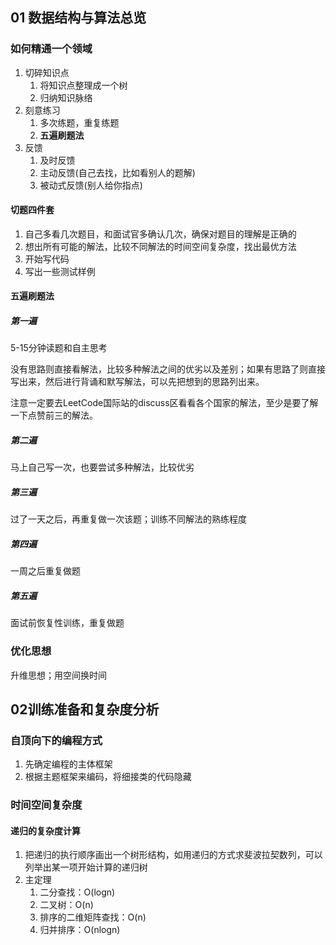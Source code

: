 ## 01 数据结构与算法总览

### 如何精通一个领域

1. 切碎知识点
   1. 将知识点整理成一个树
   2. 归纳知识脉络
2. 刻意练习
   1. 多次练题，重复练题
   2. **五遍刷题法**
3. 反馈
   1. 及时反馈
   2. 主动反馈(自己去找，比如看别人的题解)
   3. 被动式反馈(别人给你指点)



#### 切题四件套

1. 自己多看几次题目，和面试官多确认几次，确保对题目的理解是正确的
2. 想出所有可能的解法，比较不同解法的时间空间复杂度，找出最优方法
3. 开始写代码
4. 写出一些测试样例



#### 五遍刷题法

##### 第一遍

5-15分钟读题和自主思考

没有思路则直接看解法，比较多种解法之间的优劣以及差别；如果有思路了则直接写出来，然后进行背诵和默写解法，可以先把想到的思路列出来。

 注意一定要去LeetCode国际站的discuss区看看各个国家的解法，至少是要了解一下点赞前三的解法。



##### 第二遍

马上自己写一次，也要尝试多种解法，比较优劣



##### 第三遍

过了一天之后，再重复做一次该题；训练不同解法的熟练程度



##### 第四遍

一周之后重复做题



##### 第五遍

面试前恢复性训练，重复做题



### 优化思想

升维思想；用空间换时间



## 02训练准备和复杂度分析

### 自顶向下的编程方式

1. 先确定编程的主体框架
2. 根据主题框架来编码，将细接类的代码隐藏



### 时间空间复杂度

#### 递归的复杂度计算

1. 把递归的执行顺序画出一个树形结构，如用递归的方式求斐波拉契数列，可以列举出某一项开始计算的递归树
2. 主定理
   1. 二分查找：O(logn)
   2. 二叉树：O(n)
   3. 排序的二维矩阵查找：O(n)
   4. 归并排序：O(nlogn)